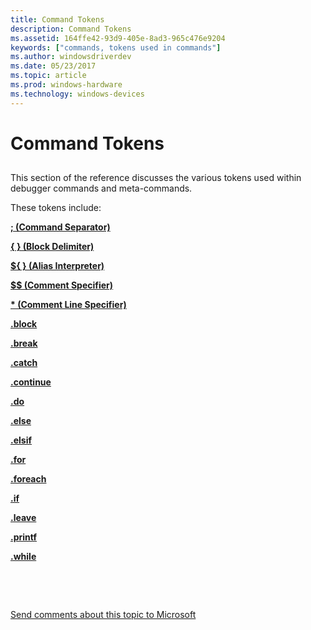 ```yaml
---
title: Command Tokens
description: Command Tokens
ms.assetid: 164ffe42-93d9-405e-8ad3-965c476e9204
keywords: ["commands, tokens used in commands"]
ms.author: windowsdriverdev
ms.date: 05/23/2017
ms.topic: article
ms.prod: windows-hardware
ms.technology: windows-devices
---
```


# Command Tokens


## <span id="ddk_command_tokens_dbg"></span><span id="DDK_COMMAND_TOKENS_DBG"></span>


This section of the reference discusses the various tokens used within debugger commands and meta-commands.

These tokens include:

[**; (Command Separator)**](----command-separator-.md)

[**{ } (Block Delimiter)**](------block-delimiter-.md)

[**${ } (Alias Interpreter)**](-------alias-interpreter-.md)

[**$$ (Comment Specifier)**](-----comment-specifier-.md)

[**\* (Comment Line Specifier)**](----comment-line-specifier-.md)

[**.block**](-block.md)

[**.break**](https://msdn.microsoft.com/library/windows/hardware/ff556242)

[**.catch**](-catch.md)

[**.continue**](-continue.md)

[**.do**](-do.md)

[**.else**](-else.md)

[**.elsif**](-elsif.md)

[**.for**](-for.md)

[**.foreach**](-foreach.md)

[**.if**](-if.md)

[**.leave**](-leave.md)

[**.printf**](-printf.md)

[**.while**](-while.md)

 

 

[Send comments about this topic to Microsoft](mailto:wsddocfb@microsoft.com?subject=Documentation%20feedback%20[debugger\debugger]:%20Command%20Tokens%20%20RELEASE:%20%285/15/2017%29&body=%0A%0APRIVACY%20STATEMENT%0A%0AWe%20use%20your%20feedback%20to%20improve%20the%20documentation.%20We%20don't%20use%20your%20email%20address%20for%20any%20other%20purpose,%20and%20we'll%20remove%20your%20email%20address%20from%20our%20system%20after%20the%20issue%20that%20you're%20reporting%20is%20fixed.%20While%20we're%20working%20to%20fix%20this%20issue,%20we%20might%20send%20you%20an%20email%20message%20to%20ask%20for%20more%20info.%20Later,%20we%20might%20also%20send%20you%20an%20email%20message%20to%20let%20you%20know%20that%20we've%20addressed%20your%20feedback.%0A%0AFor%20more%20info%20about%20Microsoft's%20privacy%20policy,%20see%20http://privacy.microsoft.com/default.aspx. "Send comments about this topic to Microsoft")





